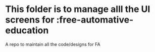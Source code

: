# This folder is to manage alll the UI screens for :free-automative-education
A repo to maintain all the code/designs for FA

